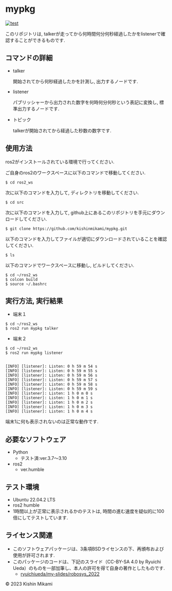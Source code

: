 # mypkg
[![test](https://github.com/kishinmikami/mypkg/actions/workflows/test.yml/badge.svg)](https://github.com/kishinmikami/mypkg/actions/workflows/test.yml)

このリポジトリは, talkerが走ってから何時間何分何秒経過したかをlistenerで確認することができるものです.


## コマンドの詳細
* talker

	開始されてから何秒経過したかを計測し, 出力するノードです.

* listener

	パブリッシャーから出力された数字を何時何分何秒という表記に変換し, 標準出力するノードです.

* トピック

	talkerが開始されてから経過した秒数の数字です.

## 使用方法
ros2がインストールされている環境で行ってください.

ご自身のros2のワークスペースに以下のコマンドで移動してください.
```
$ cd ros2_ws
```
次に以下のコマンドを入力して, ディレクトリを移動してください.
```
$ cd src
```
次に以下のコマンドを入力して, github上にあるこのリポジトリを手元にダウンロードしてください.
```
$ git clone https://github.com/kishinmikami/mypkg.git
```
以下のコマンドを入力してファイルが適切にダウンロードされていることを確認してください.
```
$ ls
```
以下のコマンドでワークスペースに移動し, ビルドしてください.
```
$ cd ~/ros2_ws
$ colcon build
$ source ~/.bashrc
```

## 実行方法, 実行結果
* 端末１
```
$ cd ~/ros2_ws
$ ros2 run mypkg talker 
```

* 端末２
```
$ cd ~/ros2_ws
$ ros2 run mypkg listener


[INFO] [listener]: Listen: 0 h 59 m 54 s
[INFO] [listener]: Listen: 0 h 59 m 55 s
[INFO] [listener]: Listen: 0 h 59 m 56 s
[INFO] [listener]: Listen: 0 h 59 m 57 s
[INFO] [listener]: Listen: 0 h 59 m 58 s
[INFO] [listener]: Listen: 0 h 59 m 59 s
[INFO] [listener]: Listen: 1 h 0 m 0 s
[INFO] [listener]: Listen: 1 h 0 m 1 s
[INFO] [listener]: Listen: 1 h 0 m 2 s
[INFO] [listener]: Listen: 1 h 0 m 3 s
[INFO] [listener]: Listen: 1 h 0 m 4 s
```

端末1に何も表示されないのは正常な動作です.

## 必要なソフトウェア
* Python
	* テスト済:ver.3.7～3.10
* ros2
	* ver.humble

## テスト環境
* Ubuntu 22.04.2 LTS
* ros2 humble
* 1時間以上が正常に表示されるかのテストは, 時間の進む速度を疑似的に100倍にしてテストしています. 

## ライセンス関連

* このソフトウェアパッケージは、3条項BSDライセンスの下、再頒布および使用が許可されます.
* このパッケージのコードは、下記のスライド（CC-BY-SA 4.0 by Ryuichi Ueda）のものを一部加筆し、本人の許可を得て自身の著作としたものです.
	* [ryuichiueda/my-slides/robosys_2022](https://github.com/ryuichiueda/my_slides/tree/master/robosys_2022)

© 2023 Kishin Mikami

